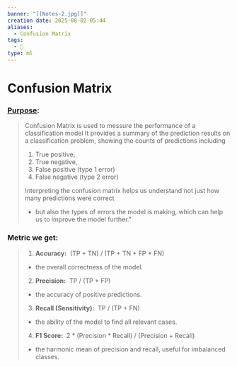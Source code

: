 ```yaml
---
banner: "[[Notes-2.jpg]]"
creation date: 2025-08-02 05:44
aliases:
  - Confusion Matrix
tags:
  - 🧠
type: ml
---
```

# Confusion Matrix
### <u>Purpose</u>:
> Confusion Matrix is used to messure the performance of a classification model
> It provides a summary of the prediction results on a classification problem, showing the counts of predictions including
> 	1. True positive, 
> 	2. True negative, 
> 	3. False positive (type 1 error)
> 	4. False negative (type 2 error)
>
> Interpreting the confusion matrix helps us understand not just how many predictions were correct
> - but also the types of errors the model is making, which can help us to improve the model further."

### Metric we get:
> 1. **Accuracy:** 
> 	(TP + TN) / (TP + TN + FP + FN) 
> 	- the overall correctness of the model.
> 2. **Precision:** 
> 	TP / (TP + FP) 
> 	- the accuracy of positive predictions.
> 3. **Recall (Sensitivity):** 
> 	TP / (TP + FN) 
> 	- the ability of the model to find all relevant cases.
> 4. **F1 Score:** 
> 	2 * (Precision * Recall) / (Precision + Recall) 
> 	- the harmonic mean of precision and recall, useful for imbalanced classes.
